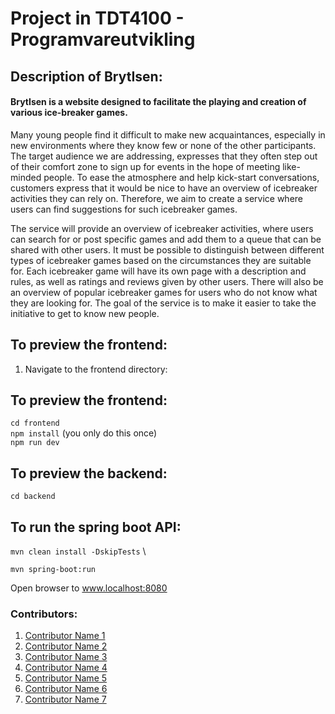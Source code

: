 # Project in TDT4100 - Programvareutvikling

## Description of BrytIsen:

#### BrytIsen is a website designed to facilitate the playing and creation of various ice-breaker games.

Many young people find it difficult to make new acquaintances, especially in new environments where they know few or none of the other participants. The target audience we are addressing, expresses that they often step out of their comfort zone to sign up for events in the hope of meeting like-minded people. To ease the atmosphere and help kick-start conversations, customers express that it would be nice to have an overview of icebreaker activities they can rely on. Therefore, we aim to create a service where users can find suggestions for such icebreaker games.

The service will provide an overview of icebreaker activities, where users can search for or post specific games and add them to a queue that can be shared with other users. It must be possible to distinguish between different types of icebreaker games based on the circumstances they are suitable for. Each icebreaker game will have its own page with a description and rules, as well as ratings and reviews given by other users. There will also be an overview of popular icebreaker games for users who do not know what they are looking for. The goal of the service is to make it easier to take the initiative to get to know new people.

## To preview the frontend:
1. Navigate to the frontend directory:  


## To preview the frontend:  
`cd frontend`  
`npm install` (you only do this once)  
`npm run dev`

## To preview the backend:  
`cd backend`  

## To run the spring boot API: 
`mvn clean install -DskipTests` \

`mvn spring-boot:run`

Open browser to www.localhost:8080


### Contributors:
1. [Contributor Name 1](#)
2. [Contributor Name 2](#)
3. [Contributor Name 3](#)
4. [Contributor Name 4](#)
5. [Contributor Name 5](#)
6. [Contributor Name 6](#)
7. [Contributor Name 7](#)
